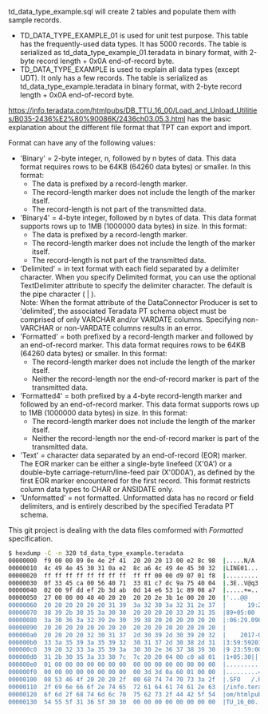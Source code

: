 
td_data_type_example.sql will create 2 tables and populate them with sample records.

* TD_DATA_TYPE_EXAMPLE_01 is used for unit test purpose. This table has the frequently-used data types. It has 5000 records. The table is serialized as td_data_type_example_01.teradata in binary format, with 2-byte record length + 0x0A end-of-record byte.
* TD_DATA_TYPE_EXAMPLE is used to explain all data types (except UDT). It only has a few records. The table is serialized as td_data_type_example.teradata in binary format, with 2-byte record length + 0x0A end-of-record byte.

https://info.teradata.com/htmlpubs/DB_TTU_16_00/Load_and_Unload_Utilities/B035-2436%E2%80%90086K/2436ch03.05.3.html has the basic explanation about the different file format that TPT can export and import.

Format can have any of the following values:
* 'Binary' = 2-byte integer, n, followed by n bytes of data. This data format requires rows to be 64KB (64260 data bytes) or smaller. In this format:
  * The data is prefixed by a record-length marker.
  * The record-length marker does not include the length of the marker itself.
  * The record-length is not part of the transmitted data.
* 'Binary4' = 4-byte integer, followed by n bytes of data. This data format supports rows up to 1MB (1000000 data bytes) in size. In this format:
  * The data is prefixed by a record-length marker.
  * The record-length marker does not include the length of the marker itself.
  * The record-length is not part of the transmitted data.
* 'Delimited' = in text format with each field separated by a delimiter character. When you specify Delimited format, you can use the optional TextDelimiter attribute to specify the delimiter character. The default is the pipe character ( | ).  
Note: When the format attribute of the DataConnector Producer is set to 'delimited', the associated Teradata PT schema object must be comprised of only VARCHAR and/or VARDATE columns. Specifying non-VARCHAR or non-VARDATE columns results in an error.
* 'Formatted' = both prefixed by a record-length marker and followed by an end-of-record marker. This data format requires rows to be 64KB (64260 data bytes) or smaller. In this format:
  * The record-length marker does not include the length of the marker itself.
  * Neither the record-length nor the end-of-record marker is part of the transmitted data.
* 'Formatted4' = both prefixed by a 4-byte record-length marker and followed by an end-of-record marker. This data format supports rows up to 1MB (1000000 data bytes) in size. In this format:
  * The record-length marker does not include the length of the marker itself.
  * Neither the record-length nor the end-of-record marker is part of the transmitted data.
* 'Text' = character data separated by an end-of-record (EOR) marker. The EOR marker can be either a single-byte linefeed (X'0A') or a double-byte carriage-return/line-feed pair (X'0D0A'), as defined by the first EOR marker encountered for the first record. This format restricts column data types to CHAR or ANSIDATE only.
* 'Unformatted' = not formatted. Unformatted data has no record or field delimiters, and is entirely described by the specified Teradata PT schema.

This git project is dealing with the data files comformed with *Formatted* specification.

```bash
$ hexdump -C -n 320 td_data_type_example.teradata
00000000  f9 00 00 09 0e 4e 2f 41  20 20 20 13 00 e2 8c 98  |.....N/A   .....|  0x00f9=249  00090e is the bitmap for NULLs
00000010  4c 49 4e 45 30 31 0a e2  8c a6 4c 49 4e 45 30 32  |LINE01....LINE02|  next record starts at 2+249+1=252=0x00fc
00000020  ff ff ff ff ff ff ff ff  ff ff 00 00 d9 07 01 f8  |................|
00000030  0f 33 45 ca 00 56 40 71  33 81 c7 dc 9a 75 40 04  |.3E..V@q3....u@.|
00000040  02 00 9f dd ef 2b 3d ab  0d 14 e6 53 1c 89 08 a7  |.....+=....S....|
00000050  27 00 00 00 40 40 20 20  20 20 2e 3b 1e 00 20 20  |'...@@    .;..  |
00000060  20 20 20 20 20 20 31 39  3a 32 30 3a 32 31 2e 37  |      19:20:21.7|
00000070  38 39 2b 30 35 3a 30 30  20 20 20 20 33 20 31 35  |89+05:00    3 15|
00000080  3a 30 36 3a 32 39 2e 30  39 38 20 20 20 20 20 20  |:06:29.098      |
00000090  20 20 20 20 20 20 20 20  20 20 20 20 20 20 20 20  |                |
000000a0  20 20 20 20 32 30 31 37  2d 30 39 2d 30 39 20 32  |    2017-09-09 2|
000000b0  33 3a 35 39 3a 35 39 32  30 31 37 2d 30 38 2d 31  |3:59:592017-08-1|
000000c0  39 20 32 33 3a 35 39 3a  30 30 2e 36 37 38 39 30  |9 23:59:00.67890|
000000d0  31 2b 30 35 3a 33 30 7c  7c 20 20 04 00 c0 a8 01  |1+05:30||  .....|
000000e0  01 00 00 00 00 00 00 00  00 00 00 00 00 00 00 00  |................|
000000f0  00 00 00 00 00 00 00 00  00 3d 3d 0a 60 01 00 00  |.........==.`...|  0a is the end; offset 0x00fc is here; 0x0160=352 
00000100  08 53 46 4f 20 20 20 2f  00 68 74 74 70 73 3a 2f  |.SFO   /.https:/|
00000110  2f 69 6e 66 6f 2e 74 65  72 61 64 61 74 61 2e 63  |/info.teradata.c|
00000120  6f 6d 2f 68 74 6d 6c 70  75 62 73 2f 44 42 5f 54  |om/htmlpubs/DB_T|
00000130  54 55 5f 31 36 5f 30 30  00 00 00 00 00 00 00 00  |TU_16_00........|
```


